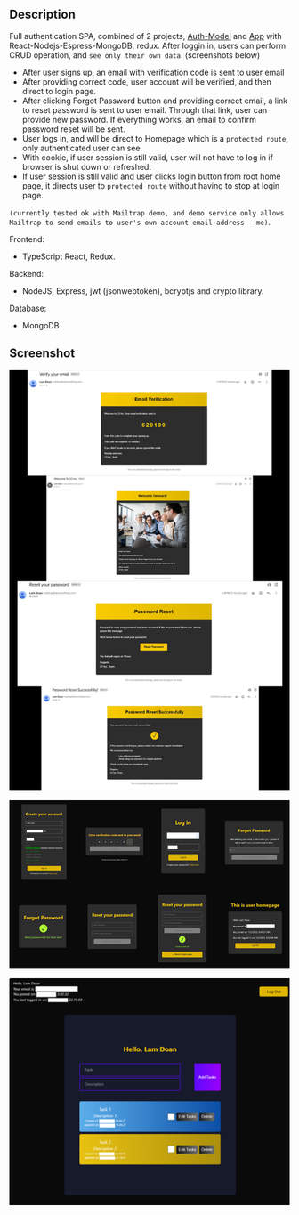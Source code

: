 ## Description

Full authentication SPA, combined of 2 projects, [Auth-Model](https://github.com/liamdoan/react-MERN-auth-full) and [App](https://github.com/liamdoan/todo_app_mern)
with React-Nodejs-Espress-MongoDB, redux. After loggin in, users can perform CRUD operation, and `see only their own data`. (screenshots below)

- After user signs up, an email with verification code is sent to user email
- After providing correct code, user account will be verified, and then direct to login page.
- After clicking Forgot Password button and providing correct email, a link to reset password is sent to user email.
  Through that link, user can provide new password. If everything works, an email to confirm password reset will be sent.
- User logs in, and will be direct to Homepage which is a `protected route`, only authenticated user can see.
- With cookie, if user session is still valid, user will not have to log in if browser is shut down or refreshed.
- If user session is still valid and user clicks login button from root home page, it directs user to `protected route` without having to stop at login page.

`(currently tested ok with Mailtrap demo, and demo service only allows Mailtrap to send emails to user's own account email address - me)`.

Frontend:

- TypeScript React, Redux.

Backend:

- NodeJS, Express, jwt (jsonwebtoken), bcryptjs and crypto library.

Database:

- MongoDB

## Screenshot

![Email Screenshots](client/public/screenshots/email-screens.png)

![UI Screenshots](client/public/screenshots/user-screens.png)

![Main View](client/public/screenshots/main-view.PNG)
